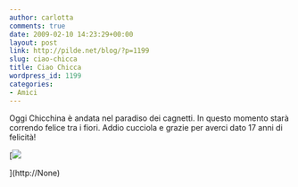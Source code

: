 ```yaml
---
author: carlotta
comments: true
date: 2009-02-10 14:23:29+00:00
layout: post
link: http://pilde.net/blog/?p=1199
slug: ciao-chicca
title: Ciao Chicca
wordpress_id: 1199
categories:
- Amici
---
```


Oggi Chicchina è andata nel paradiso dei cagnetti. In questo momento starà correndo felice tra i fiori. Addio cucciola e grazie per averci dato 17 anni di felicità!

[![]({{baseurl}}/uploads/2009/02/chicca.jpg)


](http://None)



